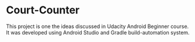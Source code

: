 # Court-Counter

This project is one the ideas discussed in Udacity Android Beginner course. It was developed using Android Studio and Gradle build-automation system.
